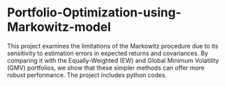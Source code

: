 # Portfolio-Optimization-using-Markowitz-model
 This project examines the limitations of the Markowitz procedure due to its sensitivity to estimation errors in expected returns and covariances. By comparing it with the Equally-Weighted (EW) and Global Minimum Volatility (GMV) portfolios, we show that these simpler methods can offer more robust performance.  The project includes python codes.
